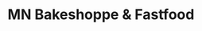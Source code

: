 ---
title: "MN Bakeshoppe & Fastfood"
url: /cagayan-de-oro-city/mn-bakeshoppe-and-fastfood/
shop: bakery
---